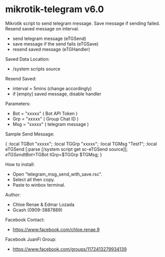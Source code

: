# mikrotik-telegram v6.0
Mikrotik script to send telegram message. Save message if sending failed. Resend saved message on interval.
- send telegram message (eTGSend)
- save message if the send fails (eTGSave)
- resend saved message (eTGHandler)

Saved Data Location:
- /system scripts source

Resend Saved:
- interval = 5mins (change accordingly)
- if [empty] saved message, disable handler

Parameters:
- Bot = "xxxxx" ( Bot API Token )
- Grp = "xxxxx" ( Group Chat ID )
- Msg = "xxxxx" ( telegram message )

Sample Send Message:

{
:local TGBot "xxxxx";
:local TGGrp "xxxxx";
:local TGMsg "Test1";
:local eTGSend [:parse [/system script get sc-eTGSend source]];
$eTGSend tBot=$TGBot tGrp=$TGGrp $TGMsg;
}

How to install:
- Open "telegram_msg_send_with_save.rsc".
- Select all then copy.
- Paste to winbox terminal.

Author:
- Chloe Renae & Edmar Lozada
- Gcash (0909-3887889)

Facebook Contact:
- https://www.facebook.com/chloe.renae.9

Facebook JuanFi Group:
- https://www.facebook.com/groups/1172413279934139
